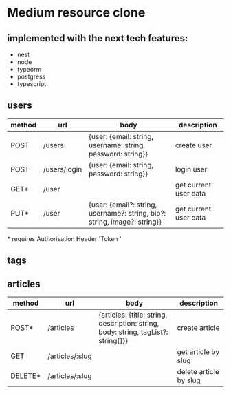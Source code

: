 # Medium resource clone

## implemented with the next tech features:

- nest
- node
- typeorm
- postgress
- typescript

## users

| method | url          | body                                                                      | description           |
| ------ | ------------ | ------------------------------------------------------------------------- | --------------------- |
| POST   | /users       | {user: {email: string, username: string, password: string}}               | create user           |
| POST   | /users/login | {user: {email: string, password: string}}                                 | login user            |
| GET\*  | /user        |                                                                           | get current user data |
| PUT\*  | /user        | {user: {email?: string, username?: string, bio?: string, image?: string}} | get current user data |

\* requires Authorisation Header 'Token <token>'

## tags

## articles

| method   | url             | body                                                                               | description            |
| -------- | --------------- | ---------------------------------------------------------------------------------- | ---------------------- |
| POST\*   | /articles       | {articles: {title: string, description: string, body: string, tagList?: string[]}} | create article         |
| GET      | /articles/:slug |                                                                                    | get article by slug    |
| DELETE\* | /articles/:slug |                                                                                    | delete article by slug |

